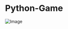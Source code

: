 # Python-Game


![Image](https://github.com/user-attachments/assets/a0f983a7-b604-483c-b83c-cfc17b5304d5)


<!-- Uploading "Snake Game 2025-03-12 16-33-42.mp4"... -->

